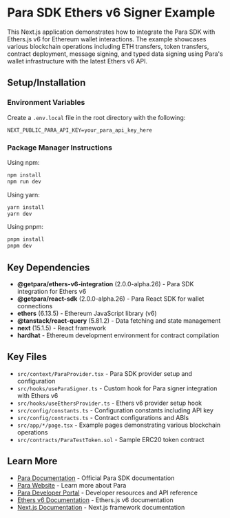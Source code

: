 # Para SDK Ethers v6 Signer Example

This Next.js application demonstrates how to integrate the Para SDK with Ethers.js v6 for Ethereum wallet interactions. The example showcases various blockchain operations including ETH transfers, token transfers, contract deployment, message signing, and typed data signing using Para's wallet infrastructure with the latest Ethers v6 API.

## Setup/Installation

### Environment Variables

Create a `.env.local` file in the root directory with the following:

```env
NEXT_PUBLIC_PARA_API_KEY=your_para_api_key_here
```

### Package Manager Instructions

Using npm:
```bash
npm install
npm run dev
```

Using yarn:
```bash
yarn install
yarn dev
```

Using pnpm:
```bash
pnpm install
pnpm dev
```

## Key Dependencies

- **@getpara/ethers-v6-integration** (2.0.0-alpha.26) - Para SDK integration for Ethers v6
- **@getpara/react-sdk** (2.0.0-alpha.26) - Para React SDK for wallet connections
- **ethers** (6.13.5) - Ethereum JavaScript library (v6)
- **@tanstack/react-query** (5.81.2) - Data fetching and state management
- **next** (15.1.5) - React framework
- **hardhat** - Ethereum development environment for contract compilation

## Key Files

- `src/context/ParaProvider.tsx` - Para SDK provider setup and configuration
- `src/hooks/useParaSigner.ts` - Custom hook for Para signer integration with Ethers v6
- `src/hooks/useEthersProvider.ts` - Ethers v6 provider setup hook
- `src/config/constants.ts` - Configuration constants including API key
- `src/config/contracts.ts` - Contract configurations and ABIs
- `src/app/*/page.tsx` - Example pages demonstrating various blockchain operations
- `src/contracts/ParaTestToken.sol` - Sample ERC20 token contract

## Learn More

- [Para Documentation](https://docs.getpara.com) - Official Para SDK documentation
- [Para Website](https://getpara.com) - Learn more about Para
- [Para Developer Portal](https://developer.getpara.com) - Developer resources and API reference
- [Ethers v6 Documentation](https://docs.ethers.io/v6/) - Ethers.js v6 documentation
- [Next.js Documentation](https://nextjs.org/docs) - Next.js framework documentation

